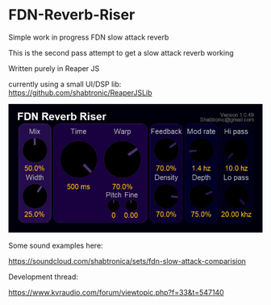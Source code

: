 # FDN-Reverb-Riser
Simple work in progress FDN slow attack reverb

This is the second pass attempt to get a slow attack reverb working

Written purely in Reaper JS

currently using a small UI/DSP lib: https://github.com/shabtronic/ReaperJSLib


![](./Images/FDN-Riser-Pitch-UI.png)


Some sound examples here:

https://soundcloud.com/shabtronica/sets/fdn-slow-attack-comparision

Development thread:

https://www.kvraudio.com/forum/viewtopic.php?f=33&t=547140
